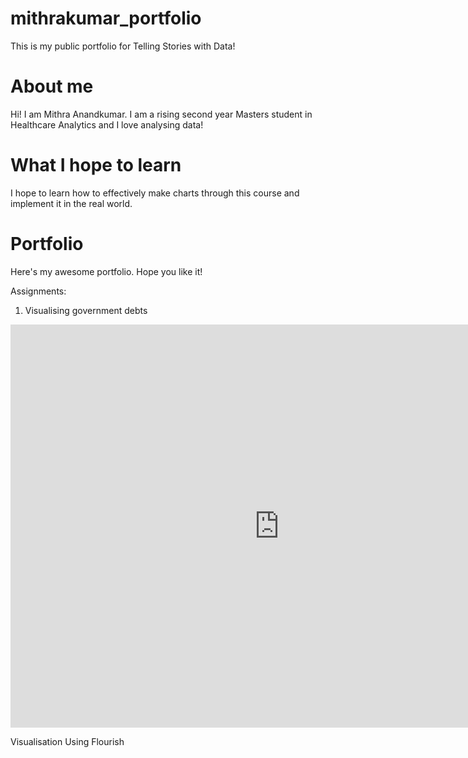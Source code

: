 # mithrakumar_portfolio
This is my public portfolio for Telling Stories with Data!

# About me
Hi! I am Mithra Anandkumar. I am a rising second year Masters student in Healthcare Analytics and I love analysing data!

# What I hope to learn
I hope to learn how to effectively make charts through this course and implement it in the real world.

# Portfolio
Here's my awesome portfolio. Hope you like it!

Assignments:

1. Visualising government debts 

<iframe src="https://data.oecd.org/chart/6OfF" width="860" height="645" style="border: 0" mozallowfullscreen="true" webkitallowfullscreen="true" allowfullscreen="true">OECD Chart: General government debt, Total, % of GDP, Annual, 2021</iframe>


Visualisation Using Flourish

<div class="flourish-embed flourish-chart" data-src="visualisation/11155528"><script src="https://public.flourish.studio/resources/embed.js"></script></div>
